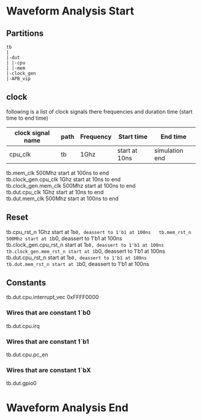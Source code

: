 # Waveform Analysis Start

## Partitions

```
tb
|
|-dut
| |-cpu
| |-mem
|-clock_gen
|-APB_vip
```

## clock

following is a list of clock signals there frequencies and duration time (start time to end time)

|clock signal name| path | Frequency | Start time | End time |
|-----------------|------|-----------|------------|----------|
| cpu_clk         | tb   | 1Ghz      | start at 10ns | simulation end  |
tb.mem_clk 500Mhz start at 100ns to end  
tb.clock_gen.cpu_clk 1Ghz start at 10ns to end  
tb.clock_gen.mem_clk 500Mhz start at 100ns to end  
tb.dut.cpu_clk 1Ghz start at 10ns to end  
tb.dut.mem_clk 500Mhz start at 100ns to end  

## Reset

tb.cpu_rst_n 1Ghz start at 1`b0, deassert to 1'b1 at 100ns  
tb.mem_rst_n 500Mhz start at 1`b0, deassert to 1'b1 at 100ns  
tb.clock_gen.cpu_rst_n start at 1`b0, deassert to 1'b1 at 100ns  
tb.clock_gen.mem_rst_n start at 1`b0, deassert to 1'b1 at 100ns  
tb.dut.cpu_rst_n start at 1`b0, deassert to 1'b1 at 100ns  
tb.dut.mem_rst_n start at 1`b0, deassert to 1'b1 at 100ns  

## Constants

tb.dut.cpu.interrupt_vec 0xFFFF0000  

### Wires that are constant 1`b0

tb.dut.cpu.irq  

### Wires that are constant 1`b1

tb.dut.cpu.pc_en  

### Wires that are constant 1`bX

tb.dut.gpio0  



# Waveform Analysis End
